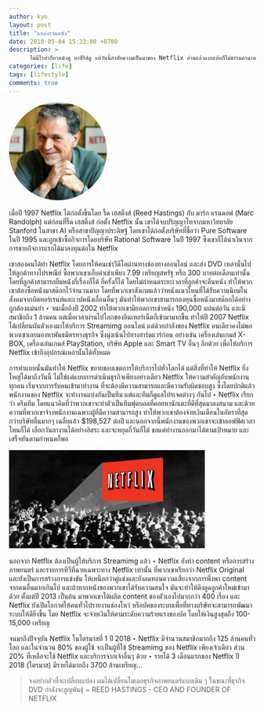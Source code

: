 ```yaml
---
author: kyo
layout: post
title: "แหล่งรวมหนัง"
date: 2018-05-04 15:33:00 +0700
description: >
      ไม่มีไรทำก็หาหนังดู หาซีรีส์ดู แต่วันนี้สงสัยความเป็นมาของ Netflix อ่านแล้วแบบเห้ยก็ไม่ธรรมดานะความเป็นมาของ Netflix เนี่ย มาๆ มาอ่านกันจะได้มีแรงบันดาลใจ...
categories: [life]
tags: [lifestyle]
comments: true
---
```

<img src="/assets/img/authors/kyo/2018-05-04/n1.jpg" alt="Reed Hastings Netflix Founder" style="border-radius:50%">

เมื่อปี 1997 Netflix ได้ก่อตั้งขึ้นโดย รี้ด เฮสติ้งส์ (Reed Hastings) กับ มาร์ก แรนดอฟ (Marc Randolph) แต่ก่อนที่รี้ด เฮสติ้งส์ ก่อตั้ง Netflix นั้น เขาได้จบปริญญาโทจากมหาวิทยาลัย Stanford ในสาขา AI หรือสาขาปัญญาประดิษฐ์ โดยเขาได้ก่อตั้งบริษัทที่ชื่อว่า Pure Software ในปี 1995 และถูกเข้าซื้อกิจการโดยบริษัท Rational Software ในปี 1997 ซึ่งเขาก็ได้นำเงินจากการขายกิจการแรกได้มาลงทุนต่อใน Netflix

เขาสองคนได้ทำ Netflix โดยการให้คนเช่าวีดีโอผ่านทางช่องทางออนไลน์ และส่ง DVD เหล่านั้นไปให้ลูกค้าทางไปรษณีย์ ซื้อพวกเขาเก็บค่าเช่าเพียง 7.99 เหรียญสหรัฐ หรือ 300 บาทต่อเดือนเท่านั้น โดยที่ลูกค้าสามารถยืมหนังกี่เรื่องก็ได้ กี่ครั้งก็ได้ โดยไม่กำหนดระยะเวลาที่ลูกค้าจะคืนหนัง  ทำให้พวกเขาต้องซื้อหนังมาสต๊อกไว้จำนวนมาก โดยที่พวกเขาสังเกตแล้วว่าหนังแนวไหนที่ได้รับความนิยมในสังคมจากบิตทอร์เรนท์และเวปหนังเถื่อนอื่นๆ มันทำให้พวกเขาสามารถลงทุนซื้อหนังมาสต๊อกได้อย่างถูกต้องแม่นยำ ‣ จนเมื่อถึงปี 2002 ทำให้พวกเขามียอดการเช่าหนัง 190,000 แผ่นต่อวัน และมีสมาชิกถึง 1 ล้านคน แต่เมื่อเวลาผ่านไปโลกของอินเทอร์เน็ตก็เข้ามามากขึ้น ทำให้ปี 2007 Netflix ได้เปลี่ยนผันตัวเองมาให้บริการ Streamimg ออนไลน์ แต่ด้วยกำลังของ Netflix คนเดียวคงไม่พอ พวกเขาเลยมองหาพันธมิตรทางธุรกิจ ซึ่งมุ่งเน้นไปทางฮาร์ดแวร์ก่อน อย่างเช่น เครื่องเล่นเกมส์ X-BOX, เครื่องเล่นเกมส์ PlayStation, บริษัท Apple และ Smart TV อื่นๆ อีกด้วย เพื่อให้บริการ Netflix เข้าถึงอุปกรณ์เหล่านั้นได้ทั้งหมด

การทำแบบนั้นมันทำให้ Netflix ขยายขอบเขตการให้บริการไปทั่วโลกได้  แต่สิ่งที่ทำให้ Netflix ยิ่งใหญ่ได้มาถึงวันนี้ ไม่ใช่แค่แบบการดำเนินธุรกิจเพียงอย่างเดียว Netflix ให้ความสำคัญกับพนักงานทุกคน เริ่มจากการรับคนเข้ามาทำงาน ที่จะต้องมีความสามารถและมีความรับผิดชอบสูง ซึ่งโดยปกติแล้วพนักงานของ Netflix จะทำงานแบ่งกันเป็นทีม แต่และทีมก็ดูแลโปรเจคต่างๆ กันไป ‣ Netflix เรียกว่า ดรีมทีม โดยแนวคิดที่ว่าพวกเขาจะทำตัวเป็นทีมฟุตบอลที่คอยหานักเตะที่ดีที่สุดมาลงสนาม และด้วยความที่พวกเขาจ้างพนักงานเฉพาะผู้ที่มีความสามารถสูง ทำให้พวกเขาต้องจ่ายเงินเดือนในอัตราที่สุดกว่าบริษัทอื่นมากๆ เฉลี่ยแล้ว $198,527 ต่อปี และนอกจากนี้พนักงานของพวกเขาจะเข้าออฟฟิศเวลาไหนก็ได้ เลือกวันลางานได้อย่างอิสระ และจะหยุดกี่วันก็ได้ ขอแค่ทำงานออกมาได้ตามเป้าหมาย และเสร็จทันตามกำหนดก็พอ

![Netflix](/assets/img/authors/kyo/2018-05-04/n2.jpg)

นอกจาก Netflix ต้องเป็นผู้ให้บริการ Streamimg แล้ว ‣ Netflix ยังทำ content หรือการสร้างภาพยนตร์ และรายการทีวีที่ฉายเฉพาะทาง Netflix เท่านั้น ที่พวกเขาเรียกว่า Netflix Original และยังเป็นการสร้างการแข่งขัน ให้เหนือกว่าคู่แข่งและยังลดทอนความเสี่ยงจากการพึ่งพา content จากคนอื่นมากเกินไป และถ้าหากหนังของพวกเขาได้รับความสนใจ มันจะทำให้ดึงดูดลูกค้าใหม่เข้ามาด้วย ตั้งแต่ปี 2013 เป็นต้น มาพวกเขาได้ผลิต content ของตัวเองไปมากกว่า 400 เรื่อง และ Netflix ยังเปิดโอกาศให้คนทั่วไปรายงานช่องโหว่ หรือบัคของระบบเพื่อที่ทางบริษัทจะสามารถพัฒนาระบบให้ดียิ่งขึ้น โดย Netflix จะจ่ายเงินให้ตามระดับความร้ายแรงของบัค โดยให้เงินสูงสุดถึง 100-15,000 เหรียญ

จนมาถึงปัจจุบัน Netflix ในไตรมาสที่ 1 ปี 2018 ‣ Netflix มีจำนวนสมาชิกมากถึง 125 ล้านคนทั่วโลก และในจำนวน 80% ของผู้ใช้ จะเป็นผู้ที่ใช้ Streamimg ของ Netflix เพียงเจ้าเดียว ส่วน 20% ที่เหลือจะใช้ Netflix และบริการจากเจ้าอื่นๆ ด้วย ‣ รายได้ 3 เดือนแรกของ Netflix ปี 2018 (ไตรมาส) มีรายได้มากถึง 3700 ล้านเหรียญ...

> จงอย่ากลัวที่จะเปลี่ยนแปลง ผมได้เปลี่ยนโมเดลธุรกิจภาพยนตร์แบบเดิม ๆ ในขณะที่ธุรกิจ DVD กำลังจะสูญพันธุ์
> ~ REED HASTINGS -
> CEO AND FOUNDER OF NETFLIX
